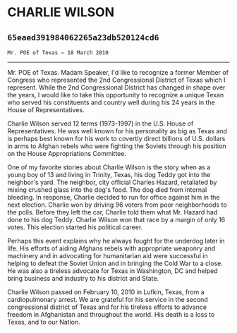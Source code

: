 # CHARLIE WILSON
## `65eaed391984062265a23db520124cd6`
`Mr. POE of Texas — 18 March 2010`

---


Mr. POE of Texas. Madam Speaker, I'd like to recognize a former 
Member of Congress who represented the 2nd Congressional District of 
Texas which I represent. While the 2nd Congressional District has 
changed in shape over the years, I would like to take this opportunity 
to recognize a unique Texan who served his constituents and country 
well during his 24 years in the House of Representatives.

Charlie Wilson served 12 terms (1973-1997) in the U.S. House of 
Representatives. He was well known for his personality as big as Texas 
and is perhaps best known for his work to covertly direct billions of 
U.S. dollars in arms to Afghan rebels who were fighting the Soviets 
through his position on the House Appropriations Committee.

One of my favorite stories about Charlie Wilson is the story when as 
a young boy of 13 and living in Trinity, Texas, his dog Teddy got into 
the neighbor's yard. The neighbor, city official Charles Hazard, 
retaliated by mixing crushed glass into the dog's food. The dog died 
from internal bleeding. In response, Charlie decided to run for office 
against him in the next election. Charlie won by driving 96 voters from 
poor neighborhoods to the polls. Before they left the car, Charlie told 
them what Mr. Hazard had done to his dog Teddy. Charlie Wilson won that 
race by a margin of only 16 votes. This election started his political 
career.

Perhaps this event explains why he always fought for the underdog 
later in life. His efforts of aiding Afghans rebels with appropriate 
weaponry and machinery and in advocating for humanitarian aid were 
successful in helping to defeat the Soviet Union and in bringing the 
Cold War to a close. He was also a tireless advocate for Texas in 
Washington, DC and helped bring business and industry to his district 
and State.

Charlie Wilson passed on February 10, 2010 in Lufkin, Texas, from a 
cardiopulmonary arrest. We are grateful for his service in the second 
congressional district of Texas and for his tireless efforts to advance 
freedom in Afghanistan and throughout the world. His death is a loss to 
Texas, and to our Nation.
